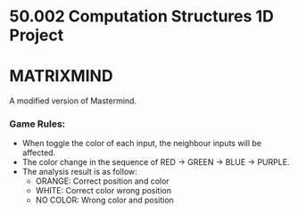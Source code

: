# 50.002 Computation Structures 1D Project




# MATRIXMIND
A modified version of Mastermind.

### Game Rules:
* When toggle the color of each input, the neighbour inputs will be affected.
* The color change in the sequence of RED -> GREEN -> BLUE -> PURPLE.
* The analysis result is as follow:
  * ORANGE: Correct position and color
  * WHITE: Correct color wrong position
  * NO COLOR: Wrong color and position
